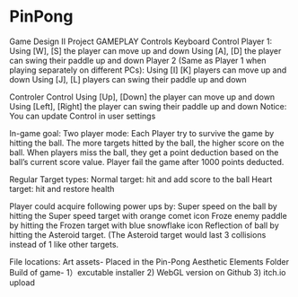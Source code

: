 # PinPong
Game Design II Project
GAMEPLAY
Controls
Keyboard Control
Player 1:
Using [W], [S] the player can move up and down
Using [A], [D] the player can swing their paddle up and down
Player 2 (Same as Player 1 when playing separately on different PCs): 
Using [I] [K] players can move up and down
Using [J], [L] players can swing their paddle up and down

Controler Control
	Using [Up], [Down] the player can move up and down
Using [Left], [Right] the player can swing their paddle up and down
            Notice: You can update Control in user settings

In-game goal:
Two player mode:
Each Player try to survive the game by hitting  the ball. The more targets hitted by the ball, the higher score on the ball. When players miss the ball, they get a point deduction based on the ball’s current score value. Player fail the game after 1000 points deducted.

Regular Target types:
Normal target: hit and add score to the ball
Heart target: hit and restore health

Player could acquire following power ups by:
Super speed on the ball by hitting the Super speed target with orange comet icon
Froze enemy paddle by hitting the Frozen target with blue snowflake icon
Reflection of ball by hitting the Asteroid target. (The Asteroid target would last 3 collisions instead of 1 like other targets.


File locations:
Art assets- Placed in the Pin-Pong Aesthetic Elements Folder
Build of game- 1）excutable installer
		  2) WebGL version on Github
		  3) itch.io upload

